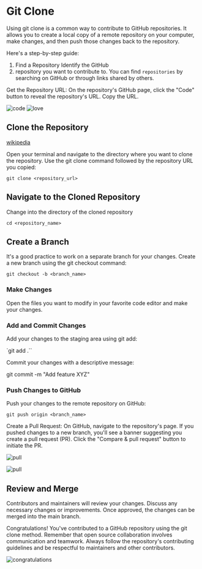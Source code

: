 # Git Clone

Using git clone is a common way to contribute to GitHub repositories. It allows you to create a local copy of a remote repository on your computer, make changes, and then push those changes back to the repository.

Here's a step-by-step guide:

1. Find a Repository
   Identify the GitHub
2. repository you want to contribute to.
   You can find `repositories` by searching on GitHub or through links shared by others.

Get the Repository URL:
On the repository's GitHub page, click the "Code" button to reveal the repository's URL. Copy the URL.

![code](./images/code.png)
![love](./images/new-pull.png)

## Clone the Repository

[wikipedia](https://www.wikipedia.org/)

Open your terminal and navigate to the directory where you want to clone the repository. Use the git clone command followed by the repository URL you copied:

```
git clone <repository_url>

```

## Navigate to the Cloned Repository

Change into the directory of the cloned repository

```
cd <repository_name>

```

## Create a Branch

It's a good practice to work on a separate branch for your changes. Create a new branch using the git checkout command:

```
git checkout -b <branch_name>

```

### Make Changes

Open the files you want to modify in your favorite code editor and make your changes.

### Add and Commit Changes

Add your changes to the staging area using git add:

`git add .``

Commit your changes with a descriptive message:

git commit -m "Add feature XYZ"

### Push Changes to GitHub

Push your changes to the remote repository on GitHub:

```
git push origin <branch_name>

```

Create a Pull Request:
On GitHub, navigate to the repository's page. If you pushed changes to a new branch, you'll see a banner suggesting you create a pull request (PR). Click the "Compare & pull request" button to initiate the PR.

![pull](./images/pull.png)

![pull](./images/new-pull.png)

## Review and Merge

Contributors and maintainers will review your changes. Discuss any necessary changes or improvements. Once approved, the changes can be merged into the main branch.

Congratulations! You've contributed to a GitHub repository using the git clone method. Remember that open source collaboration involves communication and teamwork. Always follow the repository's contributing guidelines and be respectful to maintainers and other contributors.

![congratulations](https://media.giphy.com/media/BPJmthQ3YRwD6QqcVD/giphy.gif)
